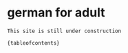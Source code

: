 # german for adult
 
```{warning}
This site is still under construction
```
 

 
```{tableofcontents}```